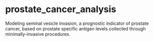# prostate_cancer_analysis
Modeling seminal vesicle invasion, a prognostic indicator of prostate cancer, based on prostate specific antigen levels collected through minimally-invasive procedures.
